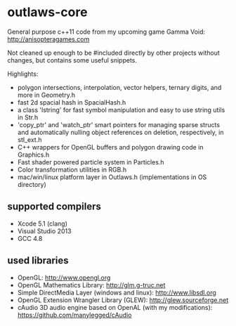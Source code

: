 outlaws-core
============

General purpose c++11 code from my upcoming game Gamma Void: http://anisopteragames.com

Not cleaned up enough to be #included directly by other projects without changes, but contains some useful snippets.

Highlights:
* polygon intersections, interpolation, vector helpers, ternary digits, and more in Geometry.h
* fast 2d spacial hash in SpacialHash.h
* a class 'lstring' for fast symbol manipulation and easy to use string utils in Str.h
* 'copy_ptr' and 'watch_ptr' smart pointers for managing sparse structs and automatically nulling object references on deletion, respectively, in stl_ext.h
* C++ wrappers for OpenGL buffers and polygon drawing code in Graphics.h
* Fast shader powered particle system in Particles.h
* Color transformation utilities in RGB.h
* mac/win/linux platform layer in Outlaws.h (implementations in OS directory)

supported compilers
-------------------
* Xcode 5.1 (clang)
* Visual Studio 2013
* GCC 4.8

used libraries
--------------
* OpenGL: http://www.opengl.org
* OpenGL Mathematics Library: http://glm.g-truc.net
* Simple DirectMedia Layer (windows and linux): http://www.libsdl.org
* OpenGL Extension Wrangler Library (GLEW): http://glew.sourceforge.net
* cAudio 3D audio engine based on OpenAL (with my modifications): https://github.com/manylegged/cAudio
